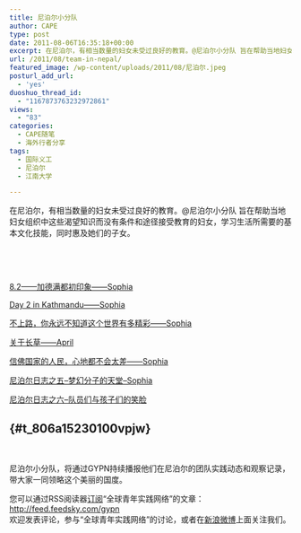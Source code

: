 ```yaml
---
title: 尼泊尔小分队
author: CAPE
type: post
date: 2011-08-06T16:35:18+00:00
excerpt: 在尼泊尔，有相当数量的妇女未受过良好的教育。@尼泊尔小分队 旨在帮助当地妇女组织中这些渴望知识而没有条件和途径接受教育的妇女，学习生活所需要的基本文化技能，同时惠及她们的子女。
url: /2011/08/team-in-nepal/
featured_image: /wp-content/uploads/2011/08/尼泊尔.jpeg
posturl_add_url:
  - 'yes'
duoshuo_thread_id:
  - "1167873763232972861"
views:
  - "83"
categories:
  - CAPE随笔
  - 海外行者分享
tags:
  - 国际义工
  - 尼泊尔
  - 江南大学

---
```

在尼泊尔，有相当数量的妇女未受过良好的教育。@尼泊尔小分队 旨在帮助当地妇女组织中这些渴望知识而没有条件和途径接受教育的妇女，学习生活所需要的基本文化技能，同时惠及她们的子女。

&nbsp;

&nbsp;

[8.2——加德满都初印象——Sophia][1]

[Day 2 in Kathmandu——Sophia][2]

[不上路，你永远不知道这个世界有多精彩——Sophia][3]

[关于长草——April][4]

[信佛国家的人民，心地都不会太差——Sophia][5]

[尼泊尔日志之五&#8211;梦幻分子的天堂&#8211;Sophia][6]

[尼泊尔日志之六&#8211;队员们与孩子们的笑脸][7]

##  {#t_806a15230100vpjw}

&nbsp;

尼泊尔小分队，将通过GYPN持续播报他们在尼泊尔的团队实践动态和观察记录，带大家一同领略这个美丽的国度。

  
您可以通过RSS阅读器[订阅][8]“全球青年实践网络”的文章：<http://feed.feedsky.com/gypn>  
欢迎发表评论，参与“全球青年实践网络”的讨论，或者在[新浪微博][9]上面关注我们。

 [1]: http://blog.sina.com.cn/s/blog_806a15230100vlz9.html
 [2]: http://blog.sina.com.cn/s/blog_806a15230100vlzx.html
 [3]: http://blog.sina.com.cn/s/blog_806a15230100vmd1.html
 [4]: http://blog.sina.com.cn/s/blog_806a15230100vmsy.html
 [5]: http://blog.sina.com.cn/s/blog_806a15230100vmw6.html
 [6]: http://blog.sina.com.cn/s/blog_806a15230100vpjw.html
 [7]: http://blog.sina.com.cn/s/blog_806a15230100vqht.html
 [8]: http://feed.feedsky.com/gypn
 [9]: http://weibo.com/gypn